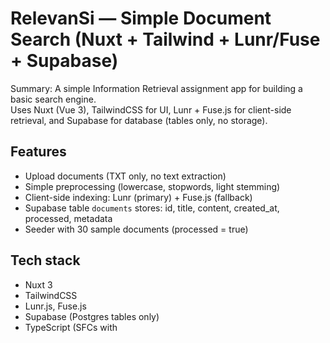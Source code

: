 # RelevanSi — Simple Document Search (Nuxt + Tailwind + Lunr/Fuse + Supabase)

Summary: A simple Information Retrieval assignment app for building a basic search engine.  
Uses Nuxt (Vue 3), TailwindCSS for UI, Lunr + Fuse.js for client-side retrieval, and Supabase for database (tables only, no storage).

## Features
- Upload documents (TXT only, no text extraction)
- Simple preprocessing (lowercase, stopwords, light stemming)
- Client-side indexing: Lunr (primary) + Fuse.js (fallback)
- Supabase table `documents` stores: id, title, content, created_at, processed, metadata
- Seeder with 30 sample documents (processed = true)

## Tech stack
- Nuxt 3
- TailwindCSS
- Lunr.js, Fuse.js
- Supabase (Postgres tables only)
- TypeScript (SFCs with <script setup lang="ts">)

## Schema
```ts
export interface Document {
    id: number;
    title: string;
    content: string;
    created_at: Date;
    processed: boolean;
    metadata: Record<string, any>;
}
```

## Main Features
- Upload documents (TXT only)
- Simple preprocessing (lowercase, stopwords, light stemming)
- Client-side indexing (Lunr) and Fuse.js fallback
- Supabase table documents stores content, processed flag, and metadata (word_count, excerpt, language, file_size, uploadedAt)

## Requirements
- Node.js >= 18
- npm / pnpm / yarn
- Supabase account (project, documents table)
- For running seeder: Supabase service role key (do not commit to repo)

## Installation (local)
Clone the repo:

```sh
git clone <repo-url>
cd RelevanSi
```

Install dependencies:

```sh
npm install
```

Add a `.env` file in the root (do not commit):

```
SUPABASE_URL=https://<your-project>.supabase.co
SUPABASE_KEY=<your_service_role_key_or_anon_key_for_readonly>
```

**Student-style example:**
```
SUPABASE_URL=https://myuni-project.supabase.co
SUPABASE_KEY=sbp_anon_1234567890abcdef
```

To run seeder/upsert, use SUPABASE_KEY as service role key (higher privileges).  
Never commit your key to VCS.

## Running the app (dev)
```sh
npm run dev
```
Open: http://localhost:3000

## Seeder (add 30 samples)
Seeder is in `seed/documentSeeder.ts`. It creates preprocessed text, metadata, and sets processed = true so documents appear in the search index.

Run seeder:

Quick way (temporary env export):

```sh
SUPABASE_URL="https://<your-project>.supabase.co" SUPABASE_KEY="<service_role_key>" npx ts-node -r dotenv/config ./seed/documentSeeder.ts
```

If using dotenv (recommended), make sure `.env` exists then:

```sh
npm install dotenv --save
npx ts-node -r dotenv/config ./seed/documentSeeder.ts
```
Or add `import 'dotenv/config'` at the top of `seed/documentSeeder.ts` then:
```sh
npx ts-node ./seed/documentSeeder.ts
```

Notes:
- Seeder uses simple preprocessing, creates content, metadata, and sets processed: true.
- If you rerun the seeder, it checks existing rows by title and only inserts new ones (avoids duplicates).

## Upload & Processing behavior
When a user uploads a TXT file in the UI:
- Content is read client-side (no text extraction).
- Preprocessing runs client-side.
- Metadata is created (word_count, excerpt, language, file_size, uploadedAt).
- Record is saved to documents table with processed: true.

## Troubleshooting
Seeder error "there is no unique or exclusion constraint matching the ON CONFLICT specification":
- Cause: upsert(..., { onConflict: [...] }) but no UNIQUE constraint on the specified column(s).
- Solution: use insert after checking for duplicates (seeder is adjusted), or add UNIQUE constraint on title.

If search page shows "No results found" even though table has data:
- Open browser DevTools Console.
- Make sure loadDocuments returns data (see loadDocuments -> dataLength log).
- Make sure processed = true in DB (Supabase Table Editor).
- If docs exist but Lunr/Fuse finds nothing, run fallback substring search (see console logs) to ensure content contains query.
- Make sure createLunrIndex indexes title and content fields and uses String(id) as ref (Lunr expects string ref).

If seeder doesn't run:
- Make sure SUPABASE_URL and SUPABASE_KEY env vars exist when running ts-node.
- Run with: `npx ts-node -r dotenv/config ./seed/documentSeeder.ts`

## Security & Best Practices
- Never use service role key in client or commit to repository.
- For production, use server/worker with service role key for write/heavy processing.
- Limit number of documents indexed on client (MAX_DOCS), or move indexing to server for large collections.

## Repo Structure (short)
- `app/` — Nuxt app
- `pages/index.vue` — main UI (upload + search)
- `composables/` — helpers: preprocessing, lunr/fuse wrappers, supabase client wrapper
- `seed/documentSeeder.ts` — seeder (30 samples)
- `README.md` — this documentation

## References
- Nuxt 3: https://nuxt.com
- Lunr.js: https://lunrjs.com
- Fuse.js: https://fusejs.io
- Supabase: https://supabase.com

## Quick Commands
Install:
```sh
npm install
```
Run dev:
```sh
npm run dev
```
Seed (with dotenv):
```sh
npx ts-node -r dotenv/config ./seed/documentSeeder.ts
```
Mark all non-empty content rows as processed (SQL, Supabase SQL editor):

```sql
UPDATE documents SET processed = true WHERE content IS NOT NULL AND content <> '';
```
